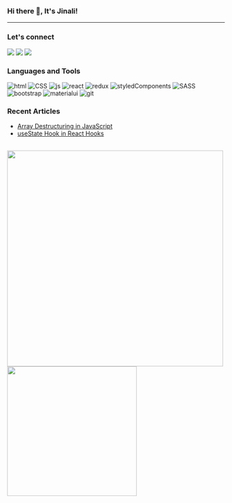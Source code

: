 ### Hi there 👋, It's Jinali!
<hr>
<h3>Let's connect</h3>

<a href="https://www.linkedin.com/in/jinali-pabasara-55a8971a5/" target="_blank"><img src="https://img.icons8.com/color/48/000000/linkedin.png"/></a>
<a href="https://twitter.com/JinaliPabasara/" target="_blank"><img src="https://img.icons8.com/fluency/48/000000/twitter.png"/></a>
<a href="mailto:jinalipabasara@gmail.com" target="_blank"><img src="https://img.icons8.com/fluency/48/000000/email.png"/></a>

<h3>Languages and Tools</h3>

![html](https://img.shields.io/badge/HTML5-E34F26?style=for-the-badge&logo=html5&logoColor=white)
![CSS](https://img.shields.io/badge/CSS3-1572B6?style=for-the-badge&logo=css3&logoColor=white)
![js](https://img.shields.io/badge/JavaScript-323330?style=for-the-badge&logo=javascript&logoColor=F7DF1E)
![react](https://img.shields.io/badge/React-20232A?style=for-the-badge&logo=react&logoColor=61DAFB)
![redux](https://img.shields.io/badge/Redux-593D88?style=for-the-badge&logo=redux&logoColor=white)
![styledComponents](https://img.shields.io/badge/styled--components-DB7093?style=for-the-badge&logo=styled-components&logoColor=white)
![SASS](https://img.shields.io/badge/Sass-CC6699?style=for-the-badge&logo=sass&logoColor=white)
![bootstrap](https://img.shields.io/badge/Bootstrap-563D7C?style=for-the-badge&logo=bootstrap&logoColor=white)
![materialui](https://img.shields.io/badge/Material--UI-0081CB?style=for-the-badge&logo=material-ui&logoColor=white)
![git](https://img.shields.io/badge/Git-F05032?style=for-the-badge&logo=git&logoColor=white)

<h3>Recent Articles</h3>

  * [Array Destructuring in JavaScript](https://medium.com/@jinalipabasara/array-destructuring-in-javascript-b117c31418af)
  * [useState Hook in React Hooks](https://medium.com/@jinalipabasara/usestate-hook-in-react-hooks-42f99a08f8f)

<br>

<img src="https://github-readme-stats.vercel.app/api?username=jinali98&show_icons=true&count_private=true" width="500" height="auto"/>
<img src="https://github-readme-stats.vercel.app/api/top-langs/?username=jinali98&layout=compact/" width="300" height="auto"/>

